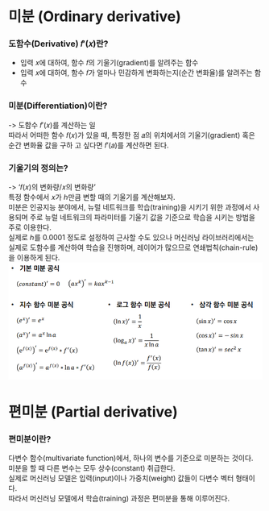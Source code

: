 # 미분 (Ordinary derivative)

### 도함수(Derivative) 𝑓′(𝑥)란?
* 입력 𝑥에 대하여, 함수 𝑓의 기울기(gradient)를 알려주는 함수   
* 입력 𝑥에 대하여, 함수 𝑓가 얼마나 민감하게 변화하는지(순간 변화율)를 알려주는 함수   

### 미분(Differentiation)이란? 
-> 도함수 𝑓′(𝑥)를 계산하는 일   
따라서 어떠한 함수 𝑓(𝑥)가 있을 때, 특정한 점 𝑎의 위치에서의 기울기(gradient) 혹은 순간 변화율 값을 구하 고 싶다면 𝑓′(𝑎)를 계산하면 된다.   

### 기울기의 정의는? 
-> ‘𝑓(𝑥)의 변화량/𝑥의 변화량’   
특정 함수에서 𝑥가 ℎ만큼 변할 때의 기울기를 계산해보자.   
미분은 인공지능 분야에서, 뉴럴 네트워크를 학습(training)을 시키기 위한 과정에서 사용되며 주로 뉴럴 네트워크의 파라미터를 기울기 값을 기준으로 학습을 시키는 방법을 주로 이용한다.   
실제로 ℎ를 0.0001 정도로 설정하여 근사할 수도 있으나 머신러닝 라이브러리에서는 실제로 도함수를 계산하여 학습을 진행하며, 레이어가 많으므로 연쇄법칙(chain-rule)을 이용하게 된다.   
![img](../img/derivative_2.png)


# 편미분 (Partial derivative)

### 편미분이란? 
다변수 함수(multivariate function)에서, 하나의 변수를 기준으로 미분하는 것이다.   
미분을 할 때 다른 변수는 모두 상수(constant) 취급한다.   
실제로 머신러닝 모델은 입력(input)이나 가중치(weight) 값들이 다변수 벡터 형태이다.   
따라서 머신러닝 모델에서 학습(training) 과정은 편미분을 통해 이루어진다.   
